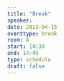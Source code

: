 ```yaml
---
title: "Break"
speaker:
date: 2019-04-15
eventtype: break
room: A
start: 14:30
end: 14:45
type: schedule
draft: false
---
```


